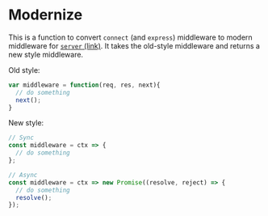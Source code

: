 # Modernize

This is a function to convert `connect` (and `express`) middleware to modern middleware for [`server` (link)](https://serverjs.io/). It takes the old-style middleware and returns a new style middleware.

Old style:

```js
var middleware = function(req, res, next){
  // do something
  next();
}
```

New style:

```js
// Sync
const middleware = ctx => {
  // do something
};

// Async
const middleware = ctx => new Promise((resolve, reject) => {
  // do something
  resolve();
});
```
